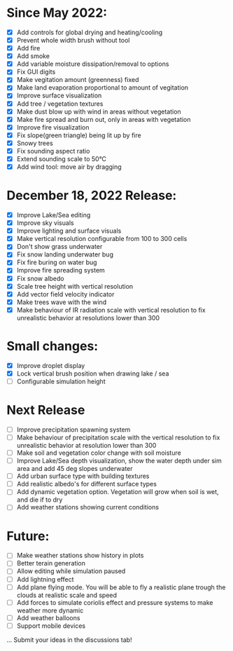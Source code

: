 # Since May 2022:
- [x] Add controls for global drying and heating/cooling
- [x] Prevent whole width brush without tool
- [x] Add fire
- [x] Add smoke
- [x] Add variable moisture dissipation/removal to options
- [x] Fix GUI digits
- [x] Make vegitation amount (greenness) fixed
- [x] Make land evaporation proportional to amount of vegitation
- [x] Improve surface visualization
- [x] Add tree / vegetation textures
- [x] Make dust blow up with wind in areas without vegetation
- [x] Make fire spread and burn out, only in areas with vegetation
- [x] Improve fire visualization
- [x] Fix slope(green triangle) being lit up by fire
- [x] Snowy trees
- [x] Fix sounding aspect ratio
- [x] Extend sounding scale to 50°C
- [X] Add wind tool: move air by dragging

# December 18, 2022 Release:
- [x] Improve Lake/Sea editing
- [x] Improve sky visuals
- [x] Improve lighting and surface visuals
- [x] Make vertical resolution configurable from 100 to 300 cells
- [x] Don't show grass underwater
- [x] Fix snow landing underwater bug
- [x] Fix fire buring on water bug
- [x] Improve fire spreading system
- [x] Fix snow albedo
- [x] Scale tree height with vertical resolution
- [x] Add vector field velocity indicator
- [x] Make trees wave with the wind
- [x] Make behaviour of IR radiation scale with vertical resolution to fix unrealistic behavior at resolutions lower than 300

# Small changes:
- [x] Improve droplet display
- [x] Lock vertical brush position when drawing lake / sea
- [ ] Configurable simulation height

# Next Release
- [ ] Improve precipitation spawning system
- [ ] Make behaviour of precipitation scale with the vertical resolution to fix unrealistic behavior at resolution lower than 300
- [ ] Make soil and vegetation color change with soil moisture
- [ ] Improve Lake/Sea depth visualization, show the water depth under sim area and add 45 deg slopes underwater
- [ ] Add urban surface type with building textures
- [ ] Add realistic albedo's for different surface types
- [ ] Add dynamic vegetation option. Vegetation will grow when soil is wet, and die if to dry
- [ ] Add weather stations showing current conditions

# Future:
- [ ] Make weather stations show history in plots
- [ ] Better terain generation
- [ ] Allow editing while simulation paused
- [ ] Add lightning effect
- [ ] Add plane flying mode. You will be able to fly a realistic plane trough the clouds at realistic scale and speed
- [ ] Add forces to simulate coriolis effect and pressure systems to make weather more dynamic
- [ ] Add weather balloons
- [ ] Support mobile devices

... Submit your ideas in the discussions tab!

